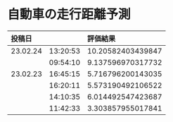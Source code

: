 # 自動車の走行距離予測

| 投稿日 | | 評価結果 |
|:---- |:----  |:----  |
| 23.02.24 | 13:20:53 | 10.20582403439847 |
|  | 09:54:10 | 9.137596970317732 |
| 23.02.23 | 16:45:15 | 5.716796200143035 |
|  | 16:20:11 | 5.573190492106522 |
|  | 14:10:35 | 6.014492547423687 |
|  | 11:42:33 | 3.303857955017841 |

